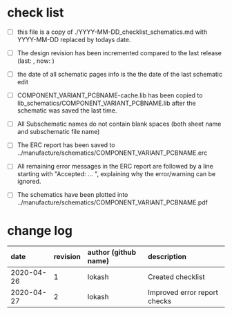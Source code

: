 # check list

- [ ] this file is a copy of ./YYYY-MM-DD_checklist_schematics.md with YYYY-MM-DD replaced by todays date.
- [ ] The design revision has been incremented compared to the last release (last: , now: )
- [ ] the date of all schematic pages info is the the date of the last schematic edit
- [ ] COMPONENT_VARIANT_PCBNAME-cache.lib has been copied to lib_schematics/COMPONENT_VARIANT_PCBNAME.lib after the schematic was saved the last time.
- [ ] All Subschematic names do not contain blank spaces (both sheet name and subschematic file name)
- [ ] The ERC report has been saved to ../manufacture/schematics/COMPONENT_VARIANT_PCBNAME.erc
- [ ] All remaining error messages in the ERC report are followed by a line starting with "Accepted: ... ", explaining why the error/warning can be ignored.
- [ ] The schematics have been plotted into ../manufacture/schematics/COMPONENT_VARIANT_PCBNAME.pdf


# change log

| date       | revision | author (github name) | description                  |
|:-----------|:---------|:---------------------|:-----------------------------|
| 2020-04-26 | 1        | lokash               | Created checklist            |
| 2020-04-27 | 2        | lokash               | Improved error report checks |
